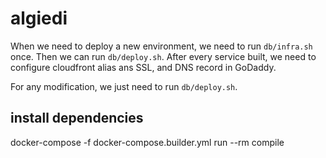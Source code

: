 # algiedi

When we need to deploy a new environment, we need to run `db/infra.sh` once. Then we can run `db/deploy.sh`. After every service built, we need to configure cloudfront alias ans SSL, and DNS record in GoDaddy.

For any modification, we just need to run `db/deploy.sh`.

## install dependencies
docker-compose -f docker-compose.builder.yml run --rm compile
